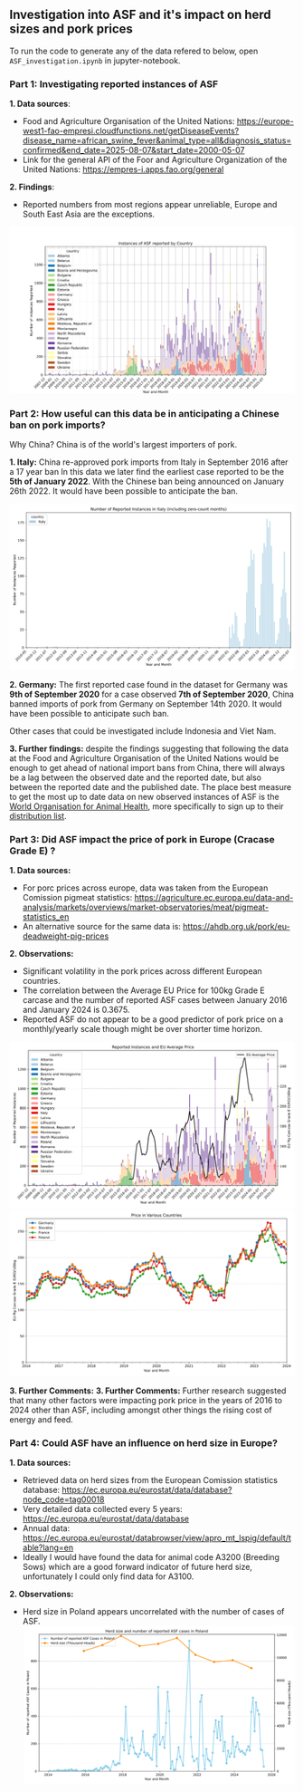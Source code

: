 ## Investigation into ASF and it's impact on herd sizes and pork prices

To run the code to generate any of the data refered to below, open `ASF_investigation.ipynb` in jupyter-notebook.

### Part 1: Investigating reported instances of ASF

**1. Data sources**: 

- Food and Agriculture Organisation of the United Nations: https://europe-west1-fao-empresi.cloudfunctions.net/getDiseaseEvents?disease_name=african_swine_fever&animal_type=all&diagnosis_status=confirmed&end_date=2025-08-07&start_date=2000-05-07
- Link for the general API of the Foor and Agriculture Organization of the United Nations: https://empres-i.apps.fao.org/general

**2. Findings**:

* Reported numbers from most regions appear unreliable, Europe and South East Asia are the exceptions. 

![Cases in europe](plots/asf_instances_by_country.svg)

### Part 2: How useful can this data be in anticipating a Chinese ban on pork imports?

Why China? China is of the world's largest importers of pork. 

**1. Italy:**
China re-approved pork imports from Italy in September 2016 after a 17 year ban In this data we later find the earliest case reported to be the **5th of January 2022**.
With the Chinese ban being announced on January 26th 2022. It would have been possible to anticipate the ban.

![Cases in italy](plots/asf_instances_in_italy.svg)

**2. Germany:** 
The first reported case found in the dataset for Germany was **9th of September 2020** for a case observed **7th of September 2020**,
China banned imports of pork from Germany on September 14th 2020. It would have been possible to anticipate such ban.

Other cases that could be investigated include Indonesia and Viet Nam.

**3. Further findings:** despite the findings suggesting that following the data at the Food and Agriculture Organisation of the United Nations would be enough to get ahead
of national import bans from China, there will always be a lag between the observed date and the reported date, but also between the reported date and the published date.
The place best measure to get the most up to date data on new observed instances of ASF is the [World Organisation for Animal Health](https://www.woah.org/en/home/), more specifically to sign up to 
their [distribution list](https://www.woah.org/en/what-we-do/animal-health-and-welfare/disease-data-collection/info-list/).

### Part 3: Did ASF impact the price of pork in Europe (Cracase Grade E) ?

**1. Data sources:**

- For porc prices across europe, data was taken from the European Comission pigmeat statistics: https://agriculture.ec.europa.eu/data-and-analysis/markets/overviews/market-observatories/meat/pigmeat-statistics_en
- An alternative source for the same data is: https://ahdb.org.uk/pork/eu-deadweight-pig-prices

**2. Observations:**

- Significant volatility in the pork prices across different European countries.
- The correlation between the Average EU Price for 100kg Grade E carcase and the number of reported ASF cases between 
January 2016 and January 2024 is 0.3675. 
- Reported ASF do not appear to be a good predictor of pork price on a monthly/yearly scale though might be over shorter time horizon.

![Prices in europe against ASF](plots/combined_price_and_asf_cases.svg)
![Prices in europe](plots/pork_price_in_european_countries.svg)


**3. Further Comments:**
**3. Further Comments:**
Further research suggested that many other factors were impacting pork price in the years of 2016 to 2024 other than
ASF, including amongst other things the rising cost of energy and feed. 

### Part 4: Could ASF have an influence on herd size in Europe?

**1. Data sources:**

- Retrieved data on herd sizes from the European Comission statistics database: https://ec.europa.eu/eurostat/data/database?node_code=tag00018
- Very detailed data collected every 5 years: https://ec.europa.eu/eurostat/data/database
- Annual data: https://ec.europa.eu/eurostat/databrowser/view/apro_mt_lspig/default/table?lang=en 
- Ideally I would have found the data for animal code A3200 (Breeding Sows) which are a good forward indicator of future herd size, 
unfortunately I could only find data for A3100.

**2. Observations:**
- Herd size in Poland appears uncorrelated with the number of cases of ASF.
![Herd size in poland vs ASF cases](plots/herd_size_vs_asf_cases_in_poland.svg)
